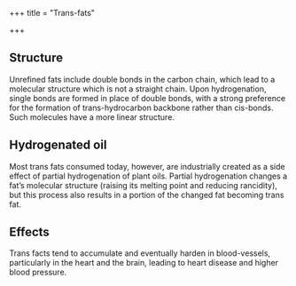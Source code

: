 +++
title = "Trans-fats"

+++

## Structure
Unrefined fats include double bonds in the carbon chain, which lead to a
molecular structure which is not a straight chain. Upon hydrogenation,
single bonds are formed in place of double bonds, with a strong
preference for the formation of trans-hydrocarbon backbone rather than
cis-bonds. Such molecules have a more linear structure.

## Hydrogenated oil
Most trans fats consumed today, however, are industrially created as a side effect of partial hydrogenation of plant oils. Partial hydrogenation changes a fat’s molecular structure (raising its melting point and reducing rancidity), but this process also results in a portion of the changed fat becoming trans fat. 

## Effects

Trans facts tend to accumulate and eventually harden in blood-vessels,
particularly in the heart and the brain, leading to heart disease and
higher blood pressure.
